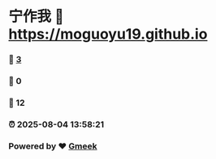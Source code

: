 # 宁作我 :link: https://moguoyu19.github.io 
### :page_facing_up: [3](https://moguoyu19.github.io/tag.html) 
### :speech_balloon: 0 
### :hibiscus: 12 
### :alarm_clock: 2025-08-04 13:58:21 
### Powered by :heart: [Gmeek](https://github.com/Meekdai/Gmeek)

